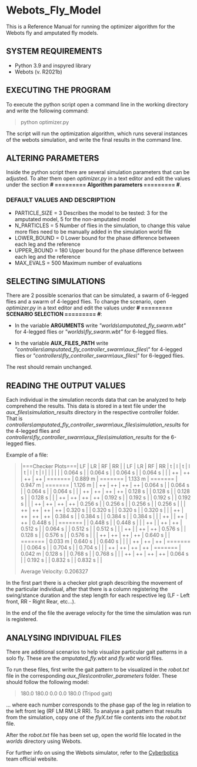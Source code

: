 # Webots_Fly_Model

This is a Reference Manual for running the optimizer algorithm for the Webots fly and amputated fly models.

## SYSTEM REQUIREMENTS

- Python 3.9 and inspyred library
- Webots (v. R2021b)

## EXECUTING THE PROGRAM

To execute the python script open a command line in the working directory and write the following command:

> python optimizer.py

The script will run the optimization algorithm, which runs several instances of the webots simulation, and write the final results in the command line.

## ALTERING PARAMETERS

Inside the python script there are several simulation parameters that can be adjusted. To alter them open *optimizer.py* in a text editor and edit the values under the section **# ========= Algorithm parameters ========= #**.

### DEFAULT VALUES AND DESCRIPTION

- PARTICLE_SIZE = 3    Describes the model to be tested: 3 for the amputated model, 5 for the non-amputated model
- N_PARTICLES = 5      Number of flies in the simulation, to change this value more flies need to be manually added in the simulation world file
- LOWER_BOUND = 0      Lower bound for the phase difference between each leg and the reference
- UPPER_BOUND = 180    Upper bound for the phase difference between each leg and the reference
- MAX_EVALS = 500      Maximum number of evaluations

## SELECTING SIMULATIONS

There are 2 possible scenarios that can be simulated, a swarm of 6-legged flies and a swarm of 4-legged flies. To change the scenario, open *optimizer.py* in a text editor and edit the values under **# ========= SCENARIO SELECTION ========= #**:

- In the variable **ARGUMENTS** write *"worlds\\amputated_fly_swarm.wbt"* for 4-legged flies or *"worlds\\fly_swarm.wbt"* for 6-legged flies.

- In the variable **AUX_FILES_PATH** write *"controllers\\amputated_fly_controller_swarm\\aux_files\\"* for 4-legged flies  or *"controllers\\fly_controller_swarm\\aux_files\\"* for 6-legged flies.

The rest should remain unchanged.

## READING THE OUTPUT VALUES

Each individual in the simulation records data that can be analyzed to help comprehend the results. This data is stored in a text file under the *aux_files\simulation_results* directory in the respective controller folder. That is *controllers\amputated_fly_controller_swarm\aux_files\simulation_results* for the 4-legged flies and *controllers\fly_controller_swarm\aux_files\simulation_results* for the 6-legged flies.

Example of a file:

> |===Checker Plots===|        LF         |        LR         |        RF         |        RR         |
> | LF | LR | RF | RR |    t    |    l    |    t    |    l    |    t    |    l    |    t    |    l    |
> |    |    |    |    | 0.064 s |         | 0.064 s |         | 0.064 s |         | 0.064 s |         |
> | ++ | ++ | ++ | ++ | ======= | 0.889 m | ======= | 1.133 m | ======= | 0.947 m | ======= | 1.126 m |
> | ++ | ++ | ++ | ++ | 0.064 s |         | 0.064 s |         | 0.064 s |         | 0.064 s |         |
> | ++ | ++ | ++ | ++ | 0.128 s |         | 0.128 s |         | 0.128 s |         | 0.128 s |         |
> | ++ | ++ | ++ | ++ | 0.192 s |         | 0.192 s |         | 0.192 s |         | 0.192 s |         |
> | ++ | ++ | ++ | ++ | 0.256 s |         | 0.256 s |         | 0.256 s |         | 0.256 s |         |
> | ++ | ++ | ++ | ++ | 0.320 s |         | 0.320 s |         | 0.320 s |         | 0.320 s |         |
> | ++ | ++ | ++ | ++ | 0.384 s |         | 0.384 s |         | 0.384 s |         | 0.384 s |         |
> | ++ |    | ++ | ++ | 0.448 s |         | ======= |         | 0.448 s |         | 0.448 s |         |
> | ++ |    | ++ | ++ | 0.512 s |         | 0.064 s |         | 0.512 s |         | 0.512 s |         |
> | ++ |    | ++ | ++ | 0.576 s |         | 0.128 s |         | 0.576 s |         | 0.576 s |         |
> | ++ | ++ | ++ | ++ | 0.640 s |         | ======= | 0.033 m | 0.640 s |         | 0.640 s |         |
> |    | ++ | ++ | ++ | ======= |         | 0.064 s |         | 0.704 s |         | 0.704 s |         |
> | ++ | ++ | ++ | ++ | ======= | 0.042 m | 0.128 s |         | 0.768 s |         | 0.768 s |         |
> | ++ | ++ | ++ | ++ | 0.064 s |         | 0.192 s |         | 0.832 s |         | 0.832 s |         |
>
> Average Velocity:
> 0.206327

In the first part there is a checker plot graph describing the movement of the particular individual, after that there is a column registering the swing/stance duration and the step length for each respective leg (LF - Left front, RR - Right Rear, etc...).

In the end of the file the average velocity for the time the simulation was run is registered.

## ANALYSING INDIVIDUAL FILES

There are additional scenarios to help visualize particular gait patterns in a solo fly. These are the *amputated_fly.wbt* and *fly.wbt* world files.

To run these files, first write the gait pattern to be visualized in the *robot.txt* file in the corresponding *aux_files\controller_parameters* folder. These should follow the following model:

> 180.0 180.0 0.0 0.0 180.0 (Tripod gait)

... where each number corresponds to the phase gap of the leg in relation to the left front leg (RF LM RM LR RR). To analyse a gait pattern that results from the simulation, copy one of the *flyX.txt* file contents into the *robot.txt* file.

After the *robot.txt* file has been set up, open the world file located in the *worlds* directory using Webots. 

For further info on using the Webots simulator, refer to the [Cyberbotics](https://cyberbotics.com) team official website. 
